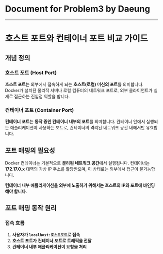 # Document for Problem3 by Daeung
---

# 호스트 포트와 컨테이너 포트 비교 가이드

## 개념 정의

### 호스트 포트 (Host Port)
**호스트 포트**는 외부에서 접속하게 되는 **호스트(로컬) 머신의 포트**를 의미합니다. Docker가 설치된 물리적 서버나 로컬 컴퓨터의 네트워크 포트로, 외부 클라이언트가 실제로 접근하는 진입점 역할을 합니다.

### 컨테이너 포트 (Container Port)
**컨테이너 포트**는 **동작 중인 컨테이너 내부의 포트**를 의미합니다. 컨테이너 안에서 실행되는 애플리케이션이 사용하는 포트로, 컨테이너의 격리된 네트워크 공간 내에서만 유효합니다.

## 포트 매핑의 필요성

Docker 컨테이너는 기본적으로 **분리된 네트워크 공간**에서 실행됩니다. 컨테이너는 **172.17.0.x** 대역의 가상 IP 주소를 할당받으며, 이 상태로는 외부에서 접근이 불가능합니다.

**컨테이너 내부 애플리케이션을 외부에 노출하기 위해서는 호스트의 IP와 포트에 바인딩해야 합니다**.

## 포트 매핑 동작 원리

### 접속 흐름
1. **사용자가 `localhost:호스트포트`로 접속**
2. **호스트 포트가 컨테이너 포트로 트래픽을 전달**
3. **컨테이너 내부 애플리케이션이 요청을 처리**